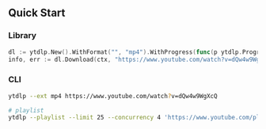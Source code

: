 ## Quick Start

### Library
```go
dl := ytdlp.New().WithFormat("", "mp4").WithProgress(func(p ytdlp.Progress) { /* ... */ })
info, err := dl.Download(ctx, "https://www.youtube.com/watch?v=dQw4w9WgXcQ")
```

### CLI
```bash
ytdlp --ext mp4 https://www.youtube.com/watch?v=dQw4w9WgXcQ

# playlist
ytdlp --playlist --limit 25 --concurrency 4 'https://www.youtube.com/playlist?list=PLxxxx'
```



